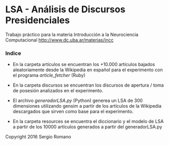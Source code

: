 # LSA - Análisis de Discursos Presidenciales

Trabajo práctico para la materia Introducción a la Neurociencia Computacional http://www.dc.uba.ar/materias/incc


### Indice

* En la carpeta artículos se encuentran los +10.000 artículos bajados aleatoriamente desde la Wikipedia en español para el experimento con el programa *article_fetcher* (Ruby)

* En la carpeta discursos se encuentran los discursos de apertura / toma de posesión analizados en el experimento.

* El archivo *generadorLSA.py* (Python) generea un LSA de 300 dimensiones utilizando gensim a partir de los artículos de la Wikipedia descargados que sirven como base para el experimento.

* En la carpeta resources se encuentra el diccionario y el modelo de LSA a partir de los 10000 artículos generados a partir del generadorLSA.py

Copyright 2016 Sergio Romano
